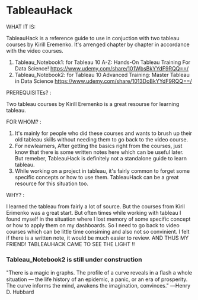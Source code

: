 # TableauHack


WHAT IT IS:

TableauHack is a reference guide to use in conjuction with two tableau courses by Kirill Eremenko. It's arrenged chapter by chapter in accordance with the video courses. 
1. Tableau_Notebook1: for Tableau 10 A-Z: Hands-On Tableau Training For Data Science!    https://www.udemy.com/share/101WbsBkYYdF9RQQ==/
2. Tableau_Notebook2: for Tableau 10 Advanced Training: Master Tableau in Data Science   https://www.udemy.com/share/1013DoBkYYdF9RQQ==/


PREREQUISITEs? : 

Two tableau courses by Kirill Eremenko is a great resourse for learning tableau. 


FOR WHOM? : 

1. It's mainly for people who did these courses and wants to brush up their old tableau skills without needing them to go back to the video course.
2. For newlearners, After getting the basics right from the courses, just know that there is some written notes here which can be useful later. But remeber, TableauHack is definitely not a standalone guide to learn tableau. 
3. While working on a project in tableau, it's fairly common to forget some specific concepts or how to use them. TableauHack can be a great resource for this situation too. 


WHY? : 

I learned the tableau from fairly a lot of source. But the courses from Kiril Erimenko was a great start. But often times while working with tableau I found myself in the situation where I lost memory of some specific concept or how to apply them on my dashboards. So I need to go back to  video courses which can be little time consiming  and also not so convinient. I felt if there is a written note, it would be much easier to review. AND THUS MY FRIEND! TABLEAUHACK CAME TO SEE THE LIGHT !! 


### Tableau_Notebook2 is still under construction ###


"There is a magic in graphs. The proﬁle of a curve reveals in a ﬂash a whole situation — the life history of an epidemic, a panic, or an era of prosperity. The curve informs the mind, awakens the imagination, convinces."
―Henry D. Hubbard

